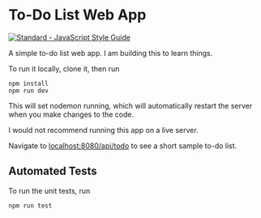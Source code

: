 # To-Do List Web App

[![Standard - JavaScript Style Guide](https://cdn.rawgit.com/feross/standard/master/badge.svg)](https://github.com/feross/standard)

A simple to-do list web app. I am building this to learn things.

To run it locally, clone it, then run

```
npm install
npm run dev
```

This will set nodemon running, which will automatically restart the server when you make changes to the code.

I would not recommend running this app on a live server.

Navigate to [localhost:8080/api/todo](localhost:8080/api/todo) to see a short sample to-do list.

## Automated Tests

To run the unit tests, run

```
npm run test
```
